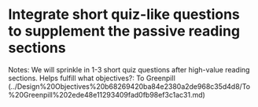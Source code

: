 # Integrate short quiz-like questions to supplement the passive reading sections

Notes: We will sprinkle in 1-3 short quiz questions after high-value reading sections. 
Helps fulfill what objectives?: To Greenpill (../Design%20Objectives%20b68269420ba84e2380a2de968c35d4d8/To%20Greenpill%202ede48e11293409fad0fb98ef3c1ac31.md)